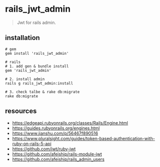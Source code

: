 # rails_jwt_admin
> Jwt for rails admin.

## installation
```shell
# gem
gem install 'rails_jwt_admin'

# rails 
# 1. add gen & bundle install
gem 'rails_jwt_admin'

# 2. install admin
rails g rails_jwt_admin:install

# 3. check talbe & rake db:migrate
rake db:migrate
```

## resources
- https://edgeapi.rubyonrails.org/classes/Rails/Engine.html
- https://guides.rubyonrails.org/engines.html
- https://www.jianshu.com/p/56467f890516
- https://www.pluralsight.com/guides/token-based-authentication-with-ruby-on-rails-5-api
- https://github.com/jwt/ruby-jwt
- https://github.com/afeiship/rails-module-jwt
- https://github.com/afeiship/rails_admin_users